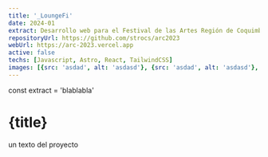 ```yaml
---
title: '_LoungeFi'
date: 2024-01
extract: Desarrollo web para el Festival de las Artes Región de Coquimbo (Festival ARC), realizado en 2023 y organizado por la Seremi de las Culturas, las Artes y el Patrimonio de Chile e IMREC (Industrias Musicales Región de Coquimbo)
repositoryUrl: https://github.com/strocs/arc2023
webUrl: https://arc-2023.vercel.app
active: false
techs: [Javascript, Astro, React, TailwindCSS]
images: [{src: 'asdad', alt: 'asdasd'}, {src: 'asdad', alt: 'asdasd'}, {src: 'asdad', alt: 'asdasd'}]
---
```


const extract = 'blablabla'

# {title}

un texto del proyecto


